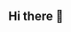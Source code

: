 ## Hi there 👋

<!--
<!DOCTYPE html>
<html lang="es">
<head>
  <meta charset="UTF-8">
  <meta name="viewport" content="width=device-width, initial-scale=1.0">
  <title>Bienvenido a mi perfil de GitHub</title>
  <style>
      body {
          font-family: Arial, sans-serif;
          background-color: #f4f4f4;
          color: #333;
          text-align: center;
          padding: 50px;
      }
      h1 {
          color: #4CAF50;
      }
      button {
          padding: 10px 20px;
          font-size: 16px;
          cursor: pointer;
          background-color: #4CAF50;
          color: white;
          border: none;
          border-radius: 5px;
      }
      .info {
          display: none;
          margin-top: 20px;
          background-color: #e7f3fe;
          border-left: 6px solid #2196F3;
          padding: 10px;
      }
  </style>
</head>
<body>

  <h1 id="nombre">¡Hola, soy José Zuaga!</h1>
  <p id="descripcion">Soy desarrollador web.</p>
  <button onclick="toggleInfo()">Mostrar más sobre mí</button>
  
  <div class="info" id="extraInfo">
      <h2>Acerca de mí</h2>
      <p>Me gusta trabajar en proyectos de código abierto, aprender nuevas tecnologías y colaborar con otros desarrolladores.</p>
      <p>Habilidades: JavaScript, Python, React, Node.js, y más.</p>
  </div>

  <script>
      let isDeveloper = true;

      function toggleInfo() {
          var info = document.getElementById("extraInfo");
          info.style.display = (info.style.display === "none" || info.style.display === "") ? "block" : "none";

          // Cambiar el texto
          var nombre = document.getElementById("nombre");
          var descripcion = document.getElementById("descripcion");
          if (isDeveloper) {
              descripcion.innerText = "Soy José Zuaga.";
              nombre.innerText = "¡Hola, soy un desarrollador web!";
              isDeveloper = false;
          } else {
              descripcion.innerText = "Soy desarrollador web.";
              nombre.innerText = "¡Hola, soy José Zuaga!";
              isDeveloper = true;
          }
      }
  </script>

</body>
</html>
-->
